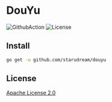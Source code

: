# DouYu

![GithubAction](https://github.com/starudream/douyu/workflows/Go/badge.svg)
![License](https://img.shields.io/badge/License-Apache%20License%202.0-blue)

## Install

```bash
go get -u github.com/starudream/douyu
```

## License

[Apache License 2.0](./LICENSE)
